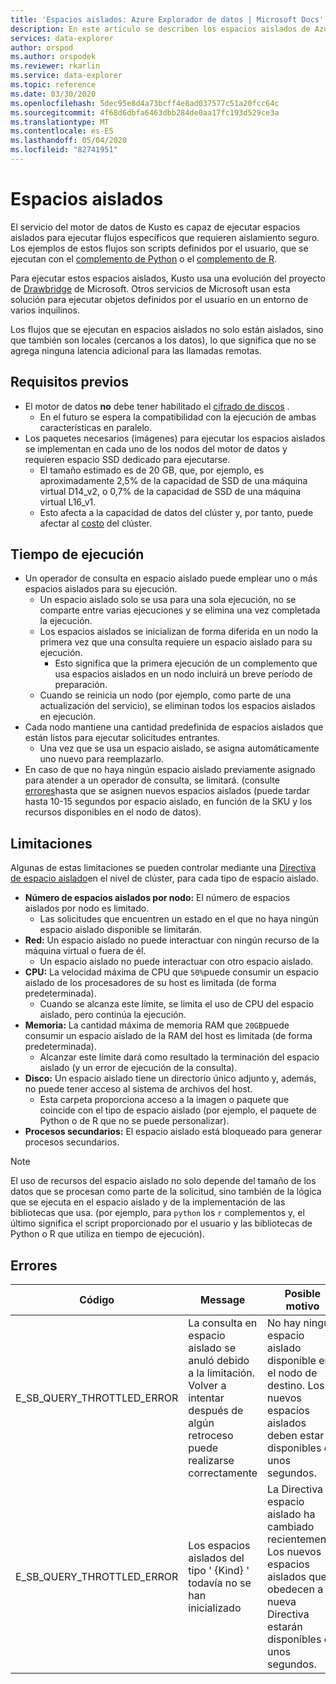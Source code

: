 ```yaml
---
title: 'Espacios aislados: Azure Explorador de datos | Microsoft Docs'
description: En este artículo se describen los espacios aislados de Azure Explorador de datos.
services: data-explorer
author: orspod
ms.author: orspodek
ms.reviewer: rkarlin
ms.service: data-explorer
ms.topic: reference
ms.date: 03/30/2020
ms.openlocfilehash: 5dec95e8d4a73bcff4e8ad037577c51a20fcc64c
ms.sourcegitcommit: 4f68d6dbfa6463dbb284de0aa17fc193d529ce3a
ms.translationtype: MT
ms.contentlocale: es-ES
ms.lasthandoff: 05/04/2020
ms.locfileid: "82741951"
---
```

# <a name="sandboxes"></a>Espacios aislados

El servicio del motor de datos de Kusto es capaz de ejecutar espacios aislados para ejecutar flujos específicos que requieren aislamiento seguro.
Los ejemplos de estos flujos son scripts definidos por el usuario, que se ejecutan con el [complemento de Python](../query/pythonplugin.md) o el [complemento de R](../query/rplugin.md).

Para ejecutar estos espacios aislados, Kusto usa una evolución del proyecto de [Drawbridge](https://www.microsoft.com/research/project/drawbridge/) de Microsoft. Otros servicios de Microsoft usan esta solución para ejecutar objetos definidos por el usuario en un entorno de varios inquilinos.

Los flujos que se ejecutan en espacios aislados no solo están aislados, sino que también son locales (cercanos a los datos), lo que significa que no se agrega ninguna latencia adicional para las llamadas remotas.

## <a name="prerequisites"></a>Requisitos previos

* El motor de datos **no** debe tener habilitado el [cifrado de discos](https://docs.microsoft.com/azure/data-explorer/security#data-encryption) .
  * En el futuro se espera la compatibilidad con la ejecución de ambas características en paralelo.
* Los paquetes necesarios (imágenes) para ejecutar los espacios aislados se implementan en cada uno de los nodos del motor de datos y requieren espacio SSD dedicado para ejecutarse.
  * El tamaño estimado es de 20 GB, que, por ejemplo, es aproximadamente 2,5% de la capacidad de SSD de una máquina virtual D14_v2, o 0,7% de la capacidad de SSD de una máquina virtual L16_v1.
  * Esto afecta a la capacidad de datos del clúster y, por tanto, puede afectar al [costo](https://azure.microsoft.com/pricing/details/data-explorer) del clúster.

## <a name="runtime"></a>Tiempo de ejecución

* Un operador de consulta en espacio aislado puede emplear uno o más espacios aislados para su ejecución.
  * Un espacio aislado solo se usa para una sola ejecución, no se comparte entre varias ejecuciones y se elimina una vez completada la ejecución.
  * Los espacios aislados se inicializan de forma diferida en un nodo la primera vez que una consulta requiere un espacio aislado para su ejecución.
    * Esto significa que la primera ejecución de un complemento que usa espacios aislados en un nodo incluirá un breve período de preparación.
  * Cuando se reinicia un nodo (por ejemplo, como parte de una actualización del servicio), se eliminan todos los espacios aislados en ejecución.
* Cada nodo mantiene una cantidad predefinida de espacios aislados que están listos para ejecutar solicitudes entrantes.
  * Una vez que se usa un espacio aislado, se asigna automáticamente uno nuevo para reemplazarlo.
* En caso de que no haya ningún espacio aislado previamente asignado para atender a un operador de consulta, se limitará.
  (consulte [errores](#errors)hasta que se asignen nuevos espacios aislados (puede tardar hasta 10-15 segundos por espacio aislado, en función de la SKU y los recursos disponibles en el nodo de datos).

## <a name="limitations"></a>Limitaciones

Algunas de estas limitaciones se pueden controlar mediante una [Directiva de espacio aislado](../management/sandboxpolicy.md)en el nivel de clúster, para cada tipo de espacio aislado.

* **Número de espacios aislados por nodo:** El número de espacios aislados por nodo es limitado.
  * Las solicitudes que encuentren un estado en el que no haya ningún espacio aislado disponible se limitarán.
* **Red:** Un espacio aislado no puede interactuar con ningún recurso de la máquina virtual o fuera de él.
  * Un espacio aislado no puede interactuar con otro espacio aislado.
* **CPU:** La velocidad máxima de CPU que `50%`puede consumir un espacio aislado de los procesadores de su host es limitada (de forma predeterminada).
  * Cuando se alcanza este límite, se limita el uso de CPU del espacio aislado, pero continúa la ejecución.
* **Memoria:** La cantidad máxima de memoria RAM que `20GB`puede consumir un espacio aislado de la RAM del host es limitada (de forma predeterminada).
  * Alcanzar este límite dará como resultado la terminación del espacio aislado (y un error de ejecución de la consulta).
* **Disco:** Un espacio aislado tiene un directorio único adjunto y, además, no puede tener acceso al sistema de archivos del host.
  * Esta carpeta proporciona acceso a la imagen o paquete que coincide con el tipo de espacio aislado (por ejemplo, el paquete de Python o de R que no se puede personalizar).
* **Procesos secundarios:** El espacio aislado está bloqueado para generar procesos secundarios.

> [!NOTE]
> El uso de recursos del espacio aislado no solo depende del tamaño de los datos que se procesan como parte de la solicitud, sino también de la lógica que se ejecuta en el espacio aislado y de la implementación de las bibliotecas que usa.
> (por ejemplo, para `python` los `r` complementos y, el último significa el script proporcionado por el usuario y las bibliotecas de Python o R que utiliza en tiempo de ejecución).

## <a name="errors"></a>Errores

|Código                      |Message                                                                                        |Posible motivo                                                                                                    |
|--------------------------|-----------------------------------------------------------------------------------------------|--------------------------------------------------------------------------------------------------------------------|
|E_SB_QUERY_THROTTLED_ERROR|La consulta en espacio aislado se anuló debido a la limitación. Volver a intentar después de algún retroceso puede realizarse correctamente   |No hay ningún espacio aislado disponible en el nodo de destino. Los nuevos espacios aislados deben estar disponibles en unos segundos.         |
|E_SB_QUERY_THROTTLED_ERROR|Los espacios aislados del tipo ' {Kind} ' todavía no se han inicializado                                       |La Directiva de espacio aislado ha cambiado recientemente. Los nuevos espacios aislados que obedecen a la nueva Directiva estarán disponibles en unos segundos.|
